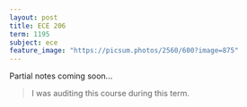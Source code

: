 ```yaml
---
layout: post
title: ECE 206
term: 1195
subject: ece
feature_image: "https://picsum.photos/2560/600?image=875"
---
```


Partial notes coming soon...

 > I was auditing this course during this term.
